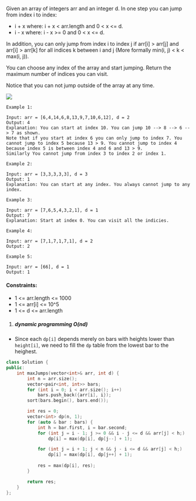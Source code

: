 Given an array of integers arr and an integer d. In one step you can jump from index i to index:

-    i + x where: i + x < arr.length and 0 < x <= d.
-    i - x where: i - x >= 0 and 0 < x <= d.

In addition, you can only jump from index i to index j if arr[i] > arr[j] and arr[i] > arr[k] for all indices k between i and j (More formally min(i, j) < k < max(i, j)).

You can choose any index of the array and start jumping. Return the maximum number of indices you can visit.

Notice that you can not jump outside of the array at any time.

![](https://assets.leetcode.com/uploads/2020/01/23/meta-chart.jpeg) 

```
Example 1:

Input: arr = [6,4,14,6,8,13,9,7,10,6,12], d = 2
Output: 4
Explanation: You can start at index 10. You can jump 10 --> 8 --> 6 --> 7 as shown.
Note that if you start at index 6 you can only jump to index 7. You cannot jump to index 5 because 13 > 9. You cannot jump to index 4 because index 5 is between index 4 and 6 and 13 > 9.
Similarly You cannot jump from index 3 to index 2 or index 1.

Example 2:

Input: arr = [3,3,3,3,3], d = 3
Output: 1
Explanation: You can start at any index. You always cannot jump to any index.

Example 3:

Input: arr = [7,6,5,4,3,2,1], d = 1
Output: 7
Explanation: Start at index 0. You can visit all the indicies. 

Example 4:

Input: arr = [7,1,7,1,7,1], d = 2
Output: 2

Example 5:

Input: arr = [66], d = 1
Output: 1
```

 

#### Constraints:

-    1 <= arr.length <= 1000
-    1 <= arr[i] <= 10^5
-    1 <= d <= arr.length


1. ##### dynamic programming O(nd)

- Since each `dp[i]` depends merely on bars with heights lower than `height[i]`, we need to fill the `dp` table from the lowest bar to the heighest.

```c++
class Solution {
public:
    int maxJumps(vector<int>& arr, int d) {
        int n = arr.size();
        vector<pair<int, int>> bars;
        for (int i = 0; i < arr.size(); i++)
            bars.push_back({arr[i], i});
        sort(bars.begin(), bars.end());

        int res = 0;
        vector<int> dp(n, 1);
        for (auto & bar : bars) {
            int h = bar.first, i = bar.second;
            for (int j = i - 1; j >= 0 && i - j <= d && arr[j] < h;)
                dp[i] = max(dp[i], dp[j--] + 1);

            for (int j = i + 1; j < n && j - i <= d && arr[j] < h;)
                dp[i] = max(dp[i], dp[j++] + 1);
            
            res = max(dp[i], res);
        }

        return res;
    }
};
```